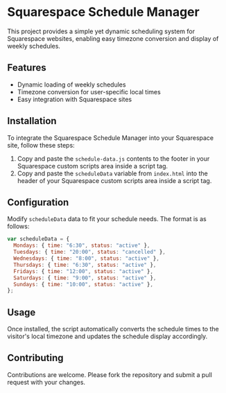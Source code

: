 # Squarespace Schedule Manager

This project provides a simple yet dynamic scheduling system for Squarespace websites, enabling easy timezone conversion and display of weekly schedules.

## Features

- Dynamic loading of weekly schedules
- Timezone conversion for user-specific local times
- Easy integration with Squarespace sites

## Installation

To integrate the Squarespace Schedule Manager into your Squarespace site, follow these steps:

1. Copy and paste the `schedule-data.js` contents to the footer in your Squarespace custom scripts area inside a script tag.
2. Copy and paste the `scheduleData` variable from `index.html` into the header of your Squarespace custom scripts area inside a script tag.

## Configuration

Modify `scheduleData` data to fit your schedule needs. The format is as follows:

```js
var scheduleData = {
  Mondays: { time: "6:30", status: "active" },
  Tuesdays: { time: "20:00", status: "cancelled" },
  Wednesdays: { time: "8:00", status: "active" },
  Thursdays: { time: "6:30", status: "active" },
  Fridays: { time: "12:00", status: "active" },
  Saturdays: { time: "9:00", status: "active" },
  Sundays: { time: "10:00", status: "active" },
};
```

## Usage

Once installed, the script automatically converts the schedule times to the visitor's local timezone and updates the schedule display accordingly.

## Contributing

Contributions are welcome. Please fork the repository and submit a pull request with your changes.
